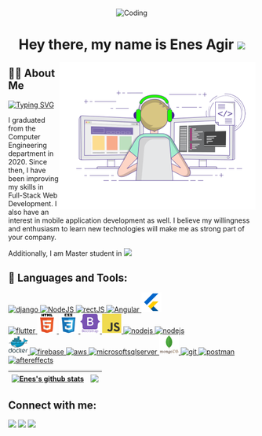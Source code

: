 <p align="center" xmlns="http://www.w3.org/1999/html">
   <br>
    <img align="center" alt="Coding" style=" object-fit: cover;"    src="https://github.com/EnesAgir-7/React-Portfolio/blob/main/client/public/github_Image.jpg">
  <br>
</p>

<h1 align="center">Hey there, my name is Enes Agir <img src="https://media.giphy.com/media/hvRJCLFzcasrR4ia7z/giphy.gif" width="30px"></h1>


<img align="right" alt="Coding" width="400" src="https://github.com/profjordanov/profjordanov/blob/main/coding-person.gif">


## 🙋‍♂️ About Me


[![Typing SVG](https://readme-typing-svg.herokuapp.com?color=2951F7&lines=Passionate+Developer;Python+%26+Django;Javascript+%26+React;Flutter+%26+Dart;Html+%26Css)](https://git.io/typing-svg)

I graduated from the Computer Engineering department in 2020. Since then, 
I have been improving my skills in Full-Stack Web Development. I also have 
an interest in mobile application development as well. I believe my 
willingness and enthusiasm to learn new technologies will make me as 
strong part of your company.

Additionally, I am Master student in [<img width="120" src="https://www.helping.academy/images/Logos/SRH.png">](https://www.srh-hochschule-heidelberg.de/)

## 🚀 Languages and Tools:

<p align="centre">

   <a href="https://www.djangoproject.com/" target="_blank"> <img src="https://gitlab.com/uploads/-/system/project/avatar/24625030/django-icon-0.png" alt="django" width="45" height="45"/> </a>
   <a href="https://nodejs.org/en/" target="_blank"> <img src="https://academyclass.com/wp-content/uploads/2021/11/ACCL-NodeJS-300x300.png" alt="NodeJS" width="43" height="43" /> </a> 
   <a href="https://reactjs.org/" target="_blank"> <img src="https://styles.redditmedia.com/t5_2su6s/styles/communityIcon_4g1uo0kd87c61.png" alt="rectJS" width="43" height="43" /> </a>
   <a href="https://angular.io/" target="_blank"> <img src="https://upload.wikimedia.org/wikipedia/commons/thumb/c/cf/Angular_full_color_logo.svg/2048px-Angular_full_color_logo.svg.png" alt="Angular" width="43" height="43" /> </a>
    <a href="https://flutter.dev/?gclsrc=aw.ds&gclid=EAIaIQobChMI4djN3NTA9QIVDxoGAB2GBw9YEAAYASAAEgJpnfD_BwE" target="_blank"> <img src="https://raw.githubusercontent.com/flutter-rus/flutter-rus.github.io/master/images/logo.png" alt="flutter" width="40" height="40" /> </a>
    <br>
    <a href="https://dart.dev/overview" target="_blank"> <img src="https://www.scottbrady91.com/img/logos/dart.png" alt="flutter" width="40" height="40" /> </a>
    <a href="https://www.w3.org/html/" target="_blank"> <img src="https://raw.githubusercontent.com/devicons/devicon/master/icons/html5/html5-original-wordmark.svg" alt="html5" width="40" height="40" /> </a>
    <a href="https://www.w3schools.com/css/" target="_blank"> <img src="https://raw.githubusercontent.com/devicons/devicon/master/icons/css3/css3-original-wordmark.svg" alt="css3" width="40" height="40" /> </a>
    <a href="https://getbootstrap.com" target="_blank"> <img src="https://raw.githubusercontent.com/devicons/devicon/master/icons/bootstrap/bootstrap-plain-wordmark.svg" alt="bootstrap" width="40" height="40" /> </a>
    <a href="https://developer.mozilla.org/en-US/docs/Web/JavaScript" target="_blank"> <img src="https://raw.githubusercontent.com/devicons/devicon/master/icons/javascript/javascript-original.svg" alt="javascript" width="40" height="40" /> </a>
    <a href="https://www.typescriptlang.org/" target="_blank"> <img src="https://cdn-icons-png.flaticon.com/512/5968/5968381.png" alt="nodejs" width="40" height="40" /> </a>
   <a href="https://www.python.org/" target="_blank"> <img src="https://encrypted-tbn0.gstatic.com/images?q=tbn:ANd9GcQZ9mdi0PHqpFkCQreFE67eBLEwpsZdOdHPKm__lEi-7XUcQg4tCiy2wGBJRv20sC6rAiM&usqp=CAU" alt="nodejs" width="40" height="40" /> </a>
       <br>
    <a href="https://www.docker.com/" target="_blank"> <img src="https://raw.githubusercontent.com/devicons/devicon/master/icons/docker/docker-original-wordmark.svg" alt="docker" width="40" height="40" /> </a>
        <a href="https://firebase.google.com/" target="_blank"> <img src="https://www.vectorlogo.zone/logos/firebase/firebase-icon.svg" alt="firebase" width="40" height="40" /> </a>
        <a href="https://aws.amazon.com/tr/lightsail/?trk=784fb665-6a51-4e62-b43f-bdf3fb6341a0&sc_channel=ps&sc_campaign=acquisition&sc_medium=ACQ-P|PS-GO|Brand|Desktop|SU|Core-Main|Core|DACH|EN|Text&s_kwcid=AL!4422!3!456911458944!e!!g!!aws&ef_id=CjwKCAjw_b6WBhAQEiwAp4HyIJe-74C7ykHdQvHSFr6y1ttrg-nRRFxalfJAf1Kmk3ArymucakxR_xoCSO4QAvD_BwE:G:s&s_kwcid=AL!4422!3!456911458944!e!!g!!aws" target="_blank"> <img src="https://mpng.subpng.com/20190301/spw/kisspng-clip-art-logo-yellow-brand-line-aws-logo-transparent-amp-png-clipart-free-downlo-5c794060ba2988.8106720715514502087625.jpg" alt="aws" width="40" height="40" /> </a>
        <a href="https://www.microsoft.com/en-us/sql-server/" target="_blank"> <img src="https://cdn-icons-png.flaticon.com/512/5968/5968306.png" alt="microsoftsqlserver" width="40" height="40" /> </a>
    <a href="https://www.mongodb.com/" target="_blank"> <img src="https://raw.githubusercontent.com/devicons/devicon/master/icons/mongodb/mongodb-original-wordmark.svg" alt="mongodb" width="40" height="40" /> </a>
    <a href="https://git-scm.com/" target="_blank"> <img src="https://www.vectorlogo.zone/logos/git-scm/git-scm-icon.svg" alt="git" width="40" height="40" /> </a>
    <a href="https://postman.com" target="_blank"> <img src="https://www.vectorlogo.zone/logos/getpostman/getpostman-icon.svg" alt="postman" width="40" height="40" /> </a>
    <a href="https://en.wikipedia.org/wiki/Adobe_Illustrator" target="_blank"> <img src="https://upload.wikimedia.org/wikipedia/commons/thumb/f/fb/Adobe_Illustrator_CC_icon.svg/640px-Adobe_Illustrator_CC_icon.svg.png" alt="aftereffects" width="40" height="40" /> </a>
</p>


| <a href="https://github.com/EnesAgir-7/github-readme-stats"><img align="center" src="https://github-readme-stats.vercel.app/api?username=EnesAgir-7&show_icons=true&include_all_commits=true&theme=buefy&hide_border=true" alt="Enes's github stats" /></a> | <a href="https://github.com/EnesAgir-7/github-readme-stats"><img align="center" src="https://github-readme-stats.vercel.app/api/top-langs/?username=EnesAgir-7&layout=compact&theme=buefy&hide_border=true" /></a> |
| ------------- | ------------- |


## Connect with me:
<p align="left">

<a href = "https://www.linkedin.com/in/enes-agir-a0b926200/"><img src="https://img.icons8.com/fluent/48/000000/linkedin.png"/></a>
<a href = "https://twitter.com/enes_agir7"><img src="https://img.icons8.com/fluent/48/000000/twitter.png"/></a>
<a href = "https://instagram.com/enes.agir7?utm_medium=copy_link"><img src="https://img.icons8.com/fluent/48/000000/instagram-new.png"/></a>

</p>
